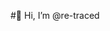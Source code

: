  #👋 Hi, I’m @re-traced 

<!---
re-traced/re-traced is a ✨ special ✨ repository because its `README.md` (this file) appears on your GitHub profile.
You can click the Preview link to take a look at your changes.
--->
